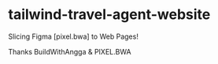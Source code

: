 # tailwind-travel-agent-website
Slicing Figma [pixel.bwa] to Web Pages!

Thanks BuildWithAngga & PIXEL.BWA
